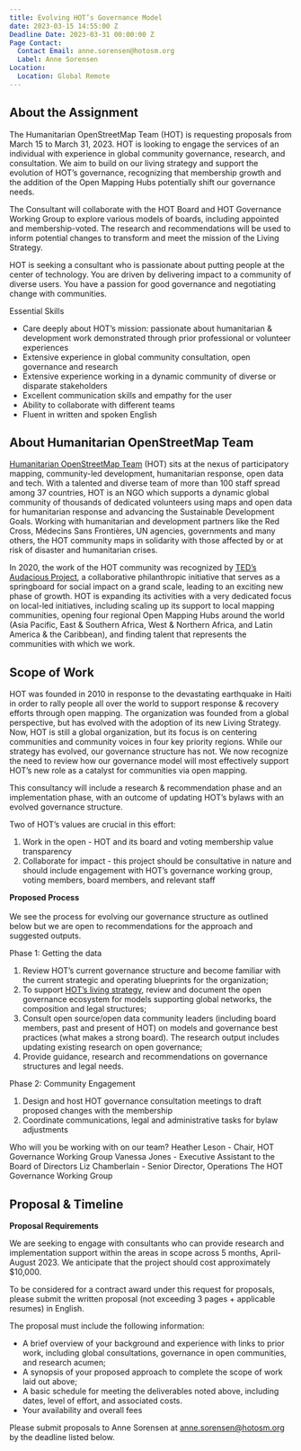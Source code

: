 ```yaml
---
title: Evolving HOT’s Governance Model
date: 2023-03-15 14:55:00 Z
Deadline Date: 2023-03-31 00:00:00 Z
Page Contact:
  Contact Email: anne.sorensen@hotosm.org
  Label: Anne Sorensen
Location:
  Location: Global Remote
---
```


## About the Assignment
The Humanitarian OpenStreetMap Team (HOT) is requesting proposals from March 15 to March 31, 2023. HOT is looking to engage the services of an individual with experience in global community governance, research, and consultation. We aim to build on our living strategy and support the evolution of HOT’s governance, recognizing that membership growth and the addition of the Open Mapping Hubs potentially shift our governance needs.

The Consultant will collaborate with the HOT Board and HOT Governance Working Group to explore various models of boards, including appointed and membership-voted. The research and recommendations will be used to inform potential changes to transform and meet the mission of the Living Strategy. 

HOT is seeking a consultant who is passionate about putting people at the center of technology. You are driven by delivering impact to a community of diverse users.  You have a passion for good governance and negotiating change with communities. 

Essential Skills
* Care deeply about HOT’s mission: passionate about humanitarian & development work demonstrated through prior professional or volunteer experiences
* Extensive experience in global community consultation, open governance and research
* Extensive experience working in a dynamic community of diverse or disparate stakeholders
* Excellent communication skills and empathy for the user
* Ability to collaborate with different teams
* Fluent in written and spoken English

## About Humanitarian OpenStreetMap Team 
[Humanitarian OpenStreetMap Team](https://www.hotosm.org/) (HOT) sits at the nexus of participatory mapping, community-led development, humanitarian response, open data and tech. With a talented and diverse team of more than 100 staff spread among 37 countries, HOT is an NGO which supports a dynamic global community of thousands of dedicated volunteers using maps and open data for humanitarian response and advancing the Sustainable Development Goals. Working with humanitarian and development partners like the Red Cross, Médecins Sans Frontières, UN agencies, governments and many others, the HOT community maps in solidarity with those affected by or at risk of disaster and humanitarian crises.

In 2020, the work of the HOT community was recognized by [TED’s Audacious Project](https://www.ted.com/talks/rebecca_firth_can_we_call_it_a_world_map_if_it_s_missing_a_billion_people), a collaborative philanthropic initiative that serves as a springboard for social impact on a grand scale, leading to an exciting new phase of growth. HOT is expanding its activities with a very dedicated focus on local-led initiatives, including scaling up its support to local mapping communities, opening four regional Open Mapping Hubs around the world (Asia Pacific, East & Southern Africa, West & Northern Africa, and Latin America & the Caribbean), and finding talent that represents the communities with which we work.

## Scope of Work

HOT was founded in 2010 in response to the devastating earthquake in Haiti in order to rally people all over the world to support response & recovery efforts through open mapping. The organization was founded from a global perspective, but has evolved with the adoption of its new Living Strategy. Now, HOT is still a global organization, but its focus is on centering communities and community voices in four key priority regions. While our strategy has evolved, our governance structure has not. We now recognize the need to review how our governance model will most effectively support HOT’s new role as a catalyst for communities via open mapping. 

This consultancy will include a research & recommendation phase and an implementation phase, with an outcome of updating HOT’s bylaws with an evolved governance structure.

Two of HOT’s values are crucial in this effort:
1. Work in the open - HOT and its board and voting membership value transparency
2. Collaborate for impact - this project should be consultative in nature and should include engagement with HOT’s governance working group, voting members, board members, and relevant staff

**Proposed Process**
<br>
<br>
We see the process for evolving our governance structure as outlined below but we are open to recommendations for the approach and suggested outputs.

Phase 1: Getting the data 
1. Review HOT’s current governance structure and become familiar with the current strategic and operating blueprints for the organization;
2. To support [HOT’s living strategy](https://www.hotosm.org/living-strategy), review and document the open governance ecosystem for models supporting global networks, the composition and legal structures;
3. Consult open source/open data community leaders (including board members, past and present of HOT) on models and governance best practices (what makes a strong board). The research output includes updating existing research on open governance;
4. Provide guidance, research and recommendations on governance structures and legal needs. 

Phase 2: Community Engagement
1. Design and host HOT governance consultation meetings to draft proposed changes with the membership 
2. Coordinate communications, legal and administrative tasks for bylaw adjustments
 
Who will you be working with on our team?
Heather Leson - Chair, HOT Governance Working Group
Vanessa Jones - Executive Assistant to the Board of Directors
Liz Chamberlain - Senior Director, Operations
The HOT Governance Working Group

## Proposal & Timeline

**Proposal Requirements**

We are seeking to engage with consultants who can provide research and implementation support within the areas in scope across 5 months, April-August 2023. We anticipate that the project should cost approximately $10,000. 

To be considered for a contract award under this request for proposals, please submit the written proposal (not exceeding 3 pages + applicable resumes) in English. 

The proposal must include the following information: 
* A brief overview of your background and experience with links to prior work, including global consultations, governance in open communities, and research acumen;
* A synopsis of your proposed approach to complete the scope of work laid out above;
* A basic schedule for meeting the deliverables noted above, including dates, level of effort, and associated costs.
* Your availability and overall fees

Please submit proposals to Anne Sorensen at [anne.sorensen@hotosm.org](mailto:anne.sorensen@hotosm.org) by the deadline listed below. 